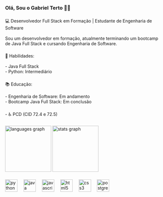 <h3 align="left">Olá, Sou o Gabriel Terto 🤚🏽</h3>

###

<p align="left">💻 Desenvolvedor Full Stack em Formação | Estudante de Engenharia de Software<br><br>Sou um desenvolvedor em formação, atualmente terminando um bootcamp de Java Full Stack e cursando Engenharia de Software.</p>

###

<p align="left">🔧 Habilidades:<br><br>- Java Full Stack<br>- Python: Intermediário</p>

###

<p align="left">📚 Educação:<br><br>- Engenharia de Software:  Em andamento<br>- Bootcamp Java Full Stack:  Em conclusão</p>

###

<p align="left">- ♿ PCD (CID 72.4 e 72.5)</p>

###

<div align="left">
  <img src="https://github-readme-stats.vercel.app/api/top-langs?username=gabriellterto&locale=en&hide_title=false&layout=compact&card_width=320&langs_count=5&theme=chartreuse-dark&hide_border=false&order=2" height="150" alt="languages graph"  />
  <img src="https://github-readme-stats.vercel.app/api?username=gabriellterto&hide_title=false&hide_rank=false&show_icons=true&include_all_commits=true&count_private=true&disable_animations=false&theme=chartreuse-dark&locale=en&hide_border=false&order=1" height="150" alt="stats graph"  />
</div>

###

<div align="left">
  <img src="https://cdn.jsdelivr.net/gh/devicons/devicon/icons/python/python-original.svg" height="40" alt="python logo"  />
  <img width="12" />
  <img src="https://skillicons.dev/icons?i=java" height="40" alt="java logo"  />
  <img width="12" />
  <img src="https://skillicons.dev/icons?i=js" height="40" alt="javascript logo"  />
  <img width="12" />
  <img src="https://cdn.simpleicons.org/html5/E34F26" height="40" alt="html5 logo"  />
  <img width="12" />
  <img src="https://cdn.simpleicons.org/css3/1572B6" height="40" alt="css3 logo"  />
  <img width="12" />
  <img src="https://skillicons.dev/icons?i=postgres" height="40" alt="postgresql logo"  />
</div>


